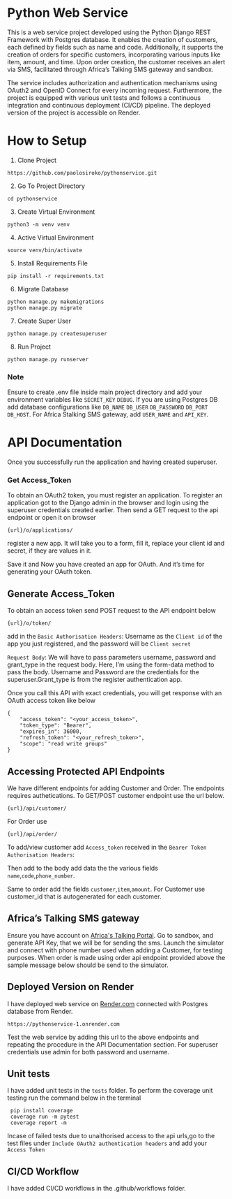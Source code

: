 # Python  Web Service
This is a web service project developed using the Python Django REST Framework with Postgres database. It enables the creation of customers, each defined by fields such as name and code. Additionally, it supports the creation of orders for specific customers, incorporating various inputs like item, amount, and time. Upon order creation, the customer receives an alert via SMS, facilitated through Africa’s Talking SMS gateway and sandbox.

The service includes  authorization and authentication mechanisms using OAuth2 and OpenID Connect for every incoming request. Furthermore, the project is equipped with various unit tests and follows a continuous integration and continuous deployment (CI/CD) pipeline. The deployed version of the project is accessible on Render.
# How to Setup
1. Clone Project
```
https://github.com/paolosiroko/pythonservice.git
```

2. Go To Project Directory
```
cd pythonservice
```
3. Create Virtual Environment
```
python3 -m venv venv
```
4. Active Virtual Environment
```
source venv/bin/activate
```
5. Install Requirements File
```
pip install -r requirements.txt
```
6. Migrate Database
```
python manage.py makemigrations
python manage.py migrate
```
7. Create Super User
```
python manage.py createsuperuser
```
8. Run Project
```
python manage.py runserver
```
### Note
Ensure to create .env file inside main project directory and add your environment variables like `SECRET_KEY` `DEBUG`. If you are using Postgres DB add database configurations like   `DB_NAME` `DB_USER` `DB_PASSWORD` `DB_PORT` `DB_HOST`. 
For Africa Stalking SMS gateway, add `USER_NAME` and `API_KEY`.

# API Documentation
Once you successfully run the application and having created superuser. 
### Get Access_Token
To obtain an OAuth2 token, you must register an application. To register an application got to the Django admin in the browser and login using the superuser credentials created earlier.
Then send a GET request to the api endpoint or open it on browser
```
{url}/o/applications/
```
register a new app. It will take you to a form, fill it, replace your client id and secret, if they are values in it.

Save it and Now you have created an app for OAuth. And it’s time for generating your OAuth token.

## Generate Access_Token
To obtain an access token send POST request to the API endpoint below
```
{url}/o/token/
```
add in the 
`Basic Authorisation Headers`: Username as the `Client id` of the app you just registered, and the password will be `Client secret`

`Request Body`: We will have to pass parameters username, password and grant_type in the request body. Here, I’m using the form-data method to pass the body. Username and Password are the credentials for the superuser.Grant_type is from the register authentication app.

Once you call this API with exact credentials, you will get response with an OAuth access token like below

```
{
    "access_token": "<your_access_token>",
    "token_type": "Bearer",
    "expires_in": 36000,
    "refresh_token": "<your_refresh_token>",
    "scope": "read write groups"
}
```

## Accessing Protected API Endpoints
We have different endpoints for adding Customer and Order. The endpoints requires authetications.
To GET/POST customer endpoint use the url below.
```
{url}/api/customer/
```
For Order use 
```
{url}/api/order/
```
To add/view  customer add `Access_token` received in the `Bearer Token Authorisation Headers`:

Then add to the body add data the the various fields `name`,`code`,`phone_number`.


Same to order add the fields `customer`,`item`,`amount`. For Customer use customer_id that is autogenerated for each customer.

## Africa’s Talking SMS gateway
Ensure you have account on [Africa's Talking Portal](https://africastalking.com/). Go to sandbox, and generate API Key, that we will be for sending the sms.
Launch the simulator and connect with phone number used when adding a Customer, for testing purposes.
When order is made using order api endpoint provided above the sample message below should be send to the simulator.


## Deployed Version on Render
I have deployed web service on [Render.com](https://dashboard.render.com/) connected with Postgres database from Render.

```
https://pythonservice-1.onrender.com
```
Test the web service by adding  this url to the above endpoints and repeating the procedure in the API Documentation section.
For superuser credentials use admin for both  password and username.

## Unit tests
I have added unit tests in the `tests` folder. To perform the coverage unit testing run the command below in the terminal

```
 pip install coverage
 coverage run -m pytest
 coverage report -m
```
Incase of failed tests due to unaithorised access to the api urls,go to the test files under `Include OAuth2 authentication headers` and add your `Access Token`

## CI/CD Workflow
I have added CI/CD workflows in the .github/workflows folder.